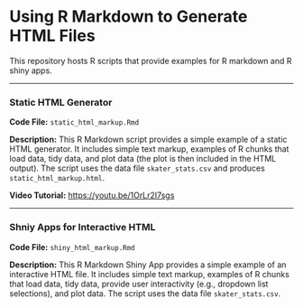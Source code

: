 # Using R Markdown to Generate HTML Files
This repository hosts R scripts that provide examples for R markdown and R shiny apps.

---

### Static HTML Generator
**Code File:** `static_html_markup.Rmd`

**Description:** This R Markdown script provides a simple example of a static HTML generator. It includes simple text markup, examples of R chunks that load data, tidy data, and plot data (the plot is then included in the HTML output). The script uses the data file `skater_stats.csv` and produces `static_html_markup.html`.

**Video Tutorial:** https://youtu.be/1OrLr2I7sgs

---

### Shniy Apps for Interactive HTML
**Code File:** `shiny_html_markup.Rmd`

**Description:** This R Markdown Shiny App provides a simple example of an interactive HTML file. It includes simple text markup, examples of R chunks that load data, tidy data, provide user interactivity (e.g., dropdown list selections), and plot data. The script uses the data file `skater_stats.csv`.
